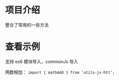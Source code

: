 # 项目介绍

整合了常用的一些方法

# 查看示例

支持 es6 模块导入，commonJs 导入

两数相加：
`import { mathAdd } from 'utils-js-htt';`
